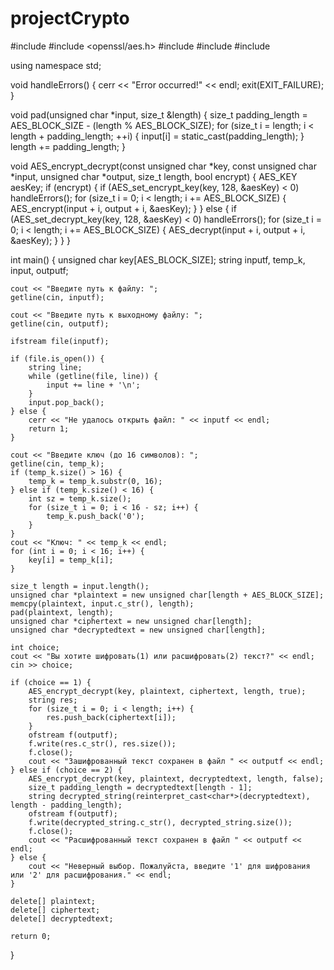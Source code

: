 # projectCrypto
#include <iostream>
#include <openssl/aes.h>
#include <cstring>
#include <fstream>
#include <string>

using namespace std;

void handleErrors() {
    cerr << "Error occurred!" << endl;
    exit(EXIT_FAILURE);
}

void pad(unsigned char *input, size_t &length) {
    size_t padding_length = AES_BLOCK_SIZE - (length % AES_BLOCK_SIZE);
    for (size_t i = length; i < length + padding_length; ++i) {
        input[i] = static_cast<unsigned char>(padding_length);
    }
    length += padding_length;
}

void AES_encrypt_decrypt(const unsigned char *key, const unsigned char *input, unsigned char *output, size_t length, bool encrypt) {
    AES_KEY aesKey;
    if (encrypt) {
        if (AES_set_encrypt_key(key, 128, &aesKey) < 0) handleErrors();
        for (size_t i = 0; i < length; i += AES_BLOCK_SIZE) {
            AES_encrypt(input + i, output + i, &aesKey);
        }
    } else {
        if (AES_set_decrypt_key(key, 128, &aesKey) < 0) handleErrors();
        for (size_t i = 0; i < length; i += AES_BLOCK_SIZE) {
            AES_decrypt(input + i, output + i, &aesKey);
        }
    }
}

int main() {
    unsigned char key[AES_BLOCK_SIZE];
    string inputf, temp_k, input, outputf;

    cout << "Введите путь к файлу: ";
    getline(cin, inputf);

    cout << "Введите путь к выходному файлу: ";
    getline(cin, outputf);

    ifstream file(inputf);

    if (file.is_open()) {
        string line;
        while (getline(file, line)) {
            input += line + '\n';
        }
        input.pop_back();
    } else {
        cerr << "Не удалось открыть файл: " << inputf << endl;
        return 1;
    }

    cout << "Введите ключ (до 16 символов): ";
    getline(cin, temp_k);
    if (temp_k.size() > 16) {
        temp_k = temp_k.substr(0, 16);
    } else if (temp_k.size() < 16) {
        int sz = temp_k.size();
        for (size_t i = 0; i < 16 - sz; i++) {
            temp_k.push_back('0');
        }
    }
    cout << "Ключ: " << temp_k << endl;
    for (int i = 0; i < 16; i++) {
        key[i] = temp_k[i];
    }

    size_t length = input.length();
    unsigned char *plaintext = new unsigned char[length + AES_BLOCK_SIZE];
    memcpy(plaintext, input.c_str(), length);
    pad(plaintext, length);
    unsigned char *ciphertext = new unsigned char[length];
    unsigned char *decryptedtext = new unsigned char[length];

    int choice;
    cout << "Вы хотите шифровать(1) или расшифровать(2) текст?" << endl;
    cin >> choice;

    if (choice == 1) {
        AES_encrypt_decrypt(key, plaintext, ciphertext, length, true);
        string res;
        for (size_t i = 0; i < length; i++) {
            res.push_back(ciphertext[i]);
        }
        ofstream f(outputf);
        f.write(res.c_str(), res.size());
        f.close();
        cout << "Зашифрованный текст сохранен в файл " << outputf << endl;
    } else if (choice == 2) {
        AES_encrypt_decrypt(key, plaintext, decryptedtext, length, false);
        size_t padding_length = decryptedtext[length - 1];
        string decrypted_string(reinterpret_cast<char*>(decryptedtext), length - padding_length);
        ofstream f(outputf);
        f.write(decrypted_string.c_str(), decrypted_string.size());
        f.close();
        cout << "Расшифрованный текст сохранен в файл " << outputf << endl;
    } else {
        cout << "Неверный выбор. Пожалуйста, введите '1' для шифрования или '2' для расшифрования." << endl;
    }

    delete[] plaintext;
    delete[] ciphertext;
    delete[] decryptedtext;

    return 0;
}